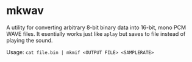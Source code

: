 # mkwav

A utility for converting arbitrary 8-bit binary data into 16-bit, mono PCM WAVE files.
It esentially works just like `aplay` but saves to file instead of playing the sound.

Usage:
	`cat file.bin | mkmif <OUTPUT FILE> <SAMPLERATE>`
